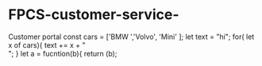 # FPCS-customer-service-
Customer portal 
const cars = ['BMW ','Volvo', 'Mini' ];
let text = "hi";
for( let x of cars){
    text += x + "<br>";
}
let a = fucntion(b){
    return (b);
